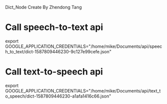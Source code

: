 Dict_Node
Create By Zhendong Tang
# Call speech-to-text api

export GOOGLE_APPLICATION_CREDENTIALS="/home/mike/Documents/api/speech_to_text/dict-1587809446230-9c127e99cefe.json"

# Call text-to-speech api

export GOOGLE_APPLICATION_CREDENTIALS="/home/mike/Documents/api/text_to_speech/dict-1587809446230-a1afa1416c66.json"